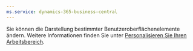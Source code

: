 ```yaml
---
ms.service: dynamics-365-business-central
---
```

Sie können die Darstellung bestimmter Benutzeroberflächenelemente ändern. Weitere Informationen finden Sie unter [Personalisieren Sie Ihren Arbeitsbereich](../ui-personalization-user.md).
